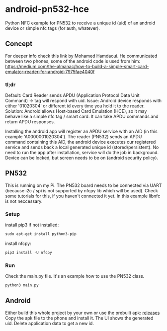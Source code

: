 # android-pn532-hce

Python NFC example for PN532 to receive a unique id (uid) of an android device or simple nfc tags (for auth, whatever).

## Concept

For deeper info check this link by Mohamed Hamdaoui. He communicated between two phones, some of the android code is used from him:
https://medium.com/the-almanac/how-to-build-a-simple-smart-card-emulator-reader-for-android-7975fae4040f

### tl;dr

Default: Card Reader sends APDU (Application Protocol Data Unit Command) -> tag will respond with uid.
Issue: Android device responds with either '01020304' or different id every time you hold it to the reader.
Solution: Android allows Host-based Card Emulation (HCE), so it may behave like a simple nfc tag / smart card. It can take APDU commands and return APDU responses.

Installing the android app will register an APDU service with an AID (in this example 'A0000001020304'). The reader (PN532) sends an APDU command containing this AID, the android device executes our registered service and sends back a local generated unique id (stored/persistent). No need to run the app after installation, service will do the job in background. Device can be locked, but screen needs to be on (android security policy).

## PN532

This is running on my Pi. The PN532 board needs to be connected via UART (because i2c / spi is not supported by nfcpy lib which will be used). Check some tutorials for this, if you haven't connected it yet.
In this example libnfc is not neccessary.

### Setup

install pip3 if not installed:

```python
sudo apt-get install python3-pip
```

install nfcpy:

```python
pip3 install -U nfcpy
```

### Run

Check the main.py file. It's an example how to use the PN532 class.

```python
python3 main.py
```

## Android

Either build this whole project by your own or use the prebuilt apk: [releases](https://github.com/Lexycon/android-pn532-hce/releases)
Copy the apk file to the phone and install it. The UI shows the generated uid. Delete application data to get a new id.
